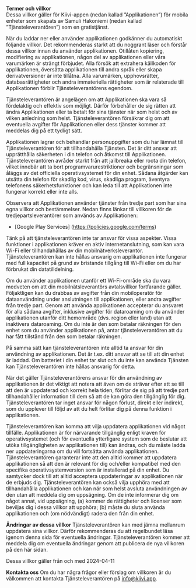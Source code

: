 **Termer och villkor**  
Dessa villkor gäller för Kiivi-appen (nedan kallad ”Applikationen”) för mobila enheter som skapats av Samuli Hakoniemi (nedan kallad ”Tjänsteleverantören”) som en gratistjänst.

När du laddar ner eller använder applikationen godkänner du automatiskt följande villkor. Det rekommenderas starkt att du noggrant läser och förstår dessa villkor innan du använder applikationen. Otillåten kopiering, modifiering av applikationen, någon del av applikationen eller våra varumärken är strängt förbjudet. Alla försök att extrahera källkoden för applikationen, översätta applikationen till andra språk eller skapa derivatversioner är inte tillåtna. Alla varumärken, upphovsrätter, databasrättigheter och andra immateriella rättigheter som är relaterade till Applikationen förblir Tjänsteleverantörens egendom.

Tjänsteleverantören är angelägen om att Applikationen ska vara så fördelaktig och effektiv som möjligt. Därför förbehåller de sig rätten att ändra Applikationen eller ta betalt för sina tjänster när som helst och av vilken anledning som helst. Tjänsteleverantören försäkrar dig om att eventuella avgifter för Applikationen eller dess tjänster kommer att meddelas dig på ett tydligt sätt.

Applikationen lagrar och behandlar personuppgifter som du har lämnat till Tjänsteleverantören för att tillhandahålla Tjänsten. Det är ditt ansvar att upprätthålla säkerheten i din telefon och åtkomst till Applikationen. Tjänsteleverantören avråder starkt från att jailbreaka eller roota din telefon, vilket innebär att ta bort programvarurestriktioner och begränsningar som åläggs av det officiella operativsystemet för din enhet. Sådana åtgärder kan utsätta din telefon för skadlig kod, virus, skadliga program, äventyra telefonens säkerhetsfunktioner och kan leda till att Applikationen inte fungerar korrekt eller inte alls.

Observera att Applikationen använder tjänster från tredje part som har sina egna villkor och bestämmelser. Nedan finns länkar till villkoren för de tredjepartsleverantörer som används av Applikationen:

* [Google Play Services] (https://policies.google.com/terms)

Tänk på att tjänsteleverantören inte tar ansvar för vissa aspekter. Vissa funktioner i applikationen kräver en aktiv internetanslutning, som kan vara Wi-Fi eller tillhandahållas av din mobilnätverksleverantör. Tjänsteleverantören kan inte hållas ansvarig om applikationen inte fungerar med full kapacitet på grund av bristande tillgång till Wi-Fi eller om du har förbrukat din datatilldelning.

Om du använder applikationen utanför ett Wi-Fi-område ska du vara medveten om att din mobilnätsleverantörs avtalsvillkor fortfarande gäller. Följaktligen kan du drabbas av avgifter från din mobiloperatör för dataanvändning under anslutningen till applikationen, eller andra avgifter från tredje part. Genom att använda applikationen accepterar du ansvaret för alla sådana avgifter, inklusive avgifter för dataroaming om du använder applikationen utanför ditt hemområde (dvs. region eller land) utan att inaktivera dataroaming. Om du inte är den som betalar räkningen för den enhet som du använder applikationen på, antar tjänsteleverantören att du har fått tillstånd från den som betalar räkningen.

På samma sätt kan tjänsteleverantören inte alltid ta ansvar för din användning av applikationen. Det är t.ex. ditt ansvar att se till att din enhet är laddad. Om batteriet i din enhet tar slut och du inte kan använda Tjänsten kan Tjänsteleverantören inte hållas ansvarig för detta.

När det gäller Tjänsteleverantörens ansvar för din användning av applikationen är det viktigt att notera att även om de strävar efter att se till att den är uppdaterad och korrekt hela tiden, förlitar de sig på att tredje part tillhandahåller information till dem så att de kan göra den tillgänglig för dig. Tjänsteleverantören tar inget ansvar för någon förlust, direkt eller indirekt, som du upplever till följd av att du helt förlitar dig på denna funktion i applikationen.

Tjänsteleverantören kan komma att vilja uppdatera applikationen vid något tillfälle. Applikationen är för närvarande tillgänglig enligt kraven för operativsystemet (och för eventuella ytterligare system som de beslutar att utöka tillgängligheten av applikationen till) kan ändras, och du måste ladda ner uppdateringarna om du vill fortsätta använda applikationen. Tjänsteleverantören garanterar inte att den alltid kommer att uppdatera applikationen så att den är relevant för dig och/eller kompatibel med den specifika operativsystemversion som är installerad på din enhet. Du samtycker dock till att alltid acceptera uppdateringar av applikationen när de erbjuds dig. Tjänsteleverantören kan också vilja upphöra med att tillhandahålla applikationen och kan när som helst avsluta användningen av den utan att meddela dig om uppsägning. Om de inte informerar dig om något annat, vid uppsägning, (a) kommer de rättigheter och licenser som beviljas dig i dessa villkor att upphöra; (b) måste du sluta använda applikationen och (om nödvändigt) radera den från din enhet.

**Ändringar av dessa villkor**
Tjänsteleverantören kan med jämna mellanrum uppdatera sina villkor. Därför rekommenderas du att regelbundet läsa igenom denna sida för eventuella ändringar. Tjänsteleverantören kommer att meddela dig om eventuella ändringar genom att publicera de nya villkoren på den här sidan.

Dessa villkor gäller från och med 2024-04-11

**Kontakta oss**
Om du har några frågor eller förslag om villkoren är du välkommen att kontakta Tjänsteleverantören på info@kiivi.app.